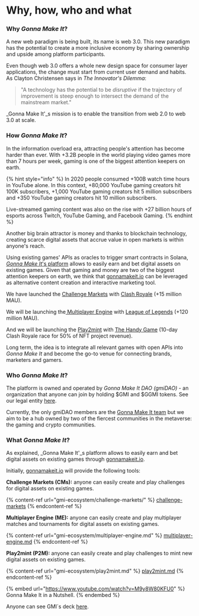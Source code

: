# Why, how, who and what

### Why _Gonna Make It_?

A new web paradigm is being built, its name is web 3.0. This new paradigm has the potential to create a more inclusive economy by sharing ownership and upside among platform participants.

Even though web 3.0 offers a whole new design space for consumer layer applications, the change must start from current user demand and habits. As Clayton Christensen says in _The Innovator's Dilemma_:

> "A technology has the potential to be _disruptive_ if the trajectory of improvement is steep enough to intersect the demand of the mainstream market."&#x20;

_Gonna Make It'_s mission is to enable the transition from web 2.0 to web 3.0 at scale.

### How _Gonna Make It_?

In the information overload era, attracting people's attention has become harder than ever. With +3.2B people in the world playing video games more than 7 hours per week, gaming is one of the biggest attention keepers on earth.&#x20;

{% hint style="info" %}
In 2020 people consumed +100B watch time hours in YouTube alone. In this context, +80,000 YouTube gaming creators hit 100K subscribers​, +1,000 YouTube gaming creators hit 5 million subscribers​ and +350 YouTube gaming creators hit 10 million subscribers​.

Live-streamed gaming content was also on the rise​ with +27 billion hours of esports across Twitch, YouTube Gaming, and Facebook Gaming.
{% endhint %}

Another big brain attractor is money and thanks to blockchain technology, creating scarce digital assets that accrue value in open markets is within anyone's reach.

Using existing games' APIs as oracles to trigger smart contracts in Solana, [_Gonna Make It_'s platform](https://gonnamakeit.io) allows to easily earn and bet digital assets on existing games. Given that gaming and money are two of the biggest attention keepers on earth, we think that [gonnamakeit.io](https://gonnamakeit.io) can be leveraged as alternative content creation and interactive marketing tool.

We have launched the [Challenge Markets](https://gonnamakeit.gitbook.io/gonna-make-it/gmi-ecosystem/challenge-markets) with [Clash Royale](https://activeplayer.io/clash-royale/) (+15 million MAU).&#x20;

We will be launching the[ Multiplayer Engine](https://gonnamakeit.gitbook.io/gonna-make-it/gmi-ecosystem/multiplayer-engine) with [League of Legends](https://activeplayer.io/league-of-legends/) (+120 million MAU).

And we will be launching the [Play2mint](https://gonnamakeit.gitbook.io/gonna-make-it/gmi-ecosystem/play2mint) with [The Handy Game](https://gonnamakeit.gitbook.io/gonna-make-it/handy-game/overview) (10-day Clash Royale race for 50% of NFT project revenue).

Long term, the idea is to integrate all relevant games with open APIs into _Gonna Make It_ and become the go-to venue for connecting brands, marketers and gamers.

### Who _Gonna Make It_?

The platform is owned and operated by _Gonna Make It DAO (gmiDAO)_ - an organization that anyone can join by holding $GMI and $GGMI tokens. See our legal entity [here](https://find-and-update.company-information.service.gov.uk/company/13803149).

Currently, the only gmiDAO members are the [Gonna Make It team](https://gonnamakeit.io/about) but we aim to be a hub owned by two of the fiercest communities in the metaverse: the gaming and crypto communities.

### What _Gonna Make It_?

As explained, _Gonna Make It'_s platform allows to easily earn and bet digital assets on existing games through [gonnamakeit.io](https://gonnamakeit.io).&#x20;

Initially, [gonnamakeit.io](https://gonnamakeit.io) will provide the following tools:

**Challenge Markets (CMs):** anyone can easily create and play challenges for digital assets on existing games.&#x20;

{% content-ref url="gmi-ecosystem/challenge-markets/" %}
[challenge-markets](gmi-ecosystem/challenge-markets/)
{% endcontent-ref %}

**Multiplayer Engine (ME):** anyone can easily create and play multiplayer matches and tournaments for digital assets on existing games.

{% content-ref url="gmi-ecosystem/multiplayer-engine.md" %}
[multiplayer-engine.md](gmi-ecosystem/multiplayer-engine.md)
{% endcontent-ref %}

**Play2mint (P2M):** anyone can easily create and play challenges to mint new digital assets on existing games.

{% content-ref url="gmi-ecosystem/play2mint.md" %}
[play2mint.md](gmi-ecosystem/play2mint.md)
{% endcontent-ref %}

{% embed url="https://www.youtube.com/watch?v=M9y8W80KFU0" %}
Gonna Make It in a Nutshell.
{% endembed %}

Anyone can see GMI´s deck [here](https://upm365-my.sharepoint.com/:p:/r/personal/m\_cores\_alumnos\_upm\_es/\_layouts/15/doc2.aspx?sourcedoc=%7Bdacec1ce-e6d9-4afd-9fd2-0ff26034b2be%7D\&action=default\&PreviousSessionID=42684f85-cb2f-f578-deb3-3eba43e1d611\&cid=64408e44-e186-4d09-a1c9-0c32d63af523).

